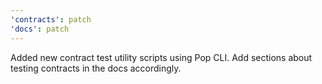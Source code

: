 ```yaml
---
'contracts': patch
'docs': patch
---
```


Added new contract test utility scripts using Pop CLI. Add sections about testing contracts in the docs accordingly.
